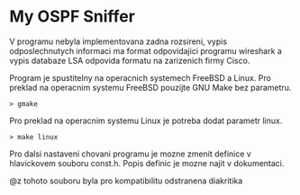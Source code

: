 # My OSPF Sniffer

V programu nebyla implementovana zadna rozsireni, vypis odposlechnutych informaci ma format odpovidajici programu wireshark a vypis databaze LSA odpovida formatu na zarizenich firmy Cisco.

Program je spustitelny na operacnich systemech FreeBSD a Linux. Pro preklad na operacnim systemu FreeBSD pouzijte GNU Make bez parametru.

```
> gmake
```

Pro preklad na operacnim systemu Linux je potreba dodat parametr linux.

```
> make linux
```

Pro dalsi nastaveni chovani programu je mozne zmenit definice v hlavickovem souboru const.h. Popis definic je mozne najit v dokumentaci.

@z tohoto souboru byla pro kompatibilitu odstranena diakritika
